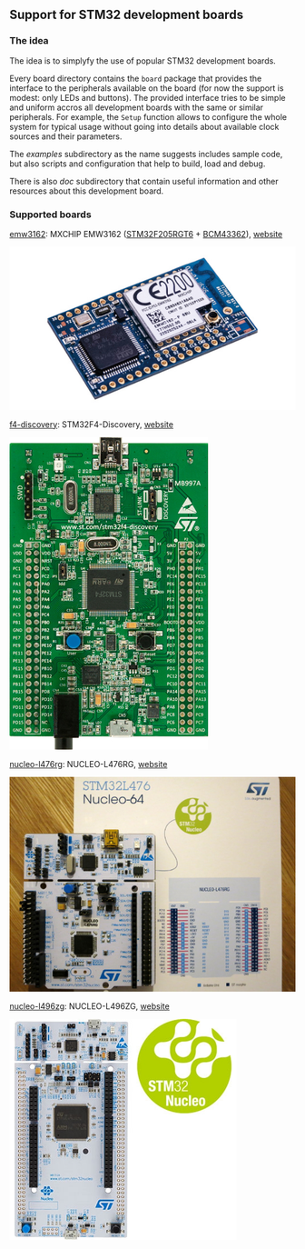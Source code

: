 ## Support for STM32 development boards

### The idea

The idea is to simplyfy the use of popular STM32 development boards.

Every board directory contains the `board` package that provides the interface to the peripherals available on the board (for now the support is modest: only LEDs and buttons). The provided interface tries to be simple and uniform accros all development boards with the same or similar peripherals. For example, the `Setup` function allows to configure the whole system for typical usage without going into details about available clock sources and their parameters.

The _examples_ subdirectory as the name suggests includes sample code, but also scripts and configuration that help to build, load and debug.

There is also _doc_ subdirectory that contain useful information and other resources about this development board.

### Supported boards

[emw3162](emw3162): MXCHIP EMW3162 ([STM32F205RGT6](https://www.st.com/en/microcontrollers/stm32f205rg.html) + [BCM43362](http://www.cypress.com/products/wi-fi)), [website](http://en.mxchip.com/product/wifi_product/39)

![EMW3162](emw3162/doc/board.jpg)

[f4-discovery](f4-discovery): STM32F4-Discovery, [website](https://www.st.com/web/catalog/tools/FM116/SC959/SS1532/PF252419)

![STM32F4-Discovery](f4-discovery/doc/board.jpg)

[nucleo-l476rg](nucleo-l476rg]): NUCLEO-L476RG, [website](https://www.st.com/en/evaluation-tools/nucleo-l476rg.html)

![NUCLEO-L476RG](nucleo-l476rg/doc/board.jpg)

[nucleo-l496zg](nucleo-l496zg]): NUCLEO-L496ZG, [website](https://www.st.com/en/evaluation-tools/nucleo-l496zg.html)

![NUCLEO-L496ZG](nucleo-l496zg/doc/board.jpg)
